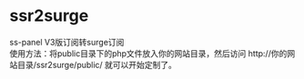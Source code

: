 # ssr2surge
ss-panel V3版订阅转surge订阅   
使用方法：将public目录下的php文件放入你的网站目录，然后访问 http://你的网站目录/ssr2surge/public/ 就可以开始定制了。
